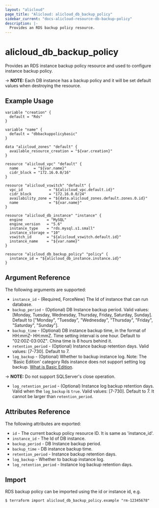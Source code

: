 ```yaml
---
layout: "alicloud"
page_title: "Alicloud: alicloud_db_backup_policy"
sidebar_current: "docs-alicloud-resource-db-backup-policy"
description: |-
  Provides an RDS backup policy resource.
---
```


# alicloud\_db\_backup\_policy

Provides an RDS instance backup policy resource and used to configure instance backup policy.

-> **NOTE:** Each DB instance has a backup policy and it will be set default values when destroying the resource.

## Example Usage

```
variable "creation" {
  default = "Rds"
}

variable "name" {
  default = "dbbackuppolicybasic"
}

data "alicloud_zones" "default" {
  available_resource_creation = "${var.creation}"
}

resource "alicloud_vpc" "default" {
  name       = "${var.name}"
  cidr_block = "172.16.0.0/16"
}

resource "alicloud_vswitch" "default" {
  vpc_id            = "${alicloud_vpc.default.id}"
  cidr_block        = "172.16.0.0/24"
  availability_zone = "${data.alicloud_zones.default.zones.0.id}"
  name              = "${var.name}"
}

resource "alicloud_db_instance" "instance" {
  engine           = "MySQL"
  engine_version   = "5.6"
  instance_type    = "rds.mysql.s1.small"
  instance_storage = "10"
  vswitch_id       = "${alicloud_vswitch.default.id}"
  instance_name    = "${var.name}"
}

resource "alicloud_db_backup_policy" "policy" {
  instance_id = "${alicloud_db_instance.instance.id}"
}
```

## Argument Reference

The following arguments are supported:

* `instance_id` - (Required, ForceNew) The Id of instance that can run database.
* `backup_period` - (Optional) DB Instance backup period. Valid values: [Monday, Tuesday, Wednesday, Thursday, Friday, Saturday, Sunday]. Default to ["Monday", "Tuesday", "Wednesday", "Thursday", "Friday", "Saturday", "Sunday"].
* `backup_time` - (Optional) DB instance backup time, in the format of HH:mmZ- HH:mmZ. Time setting interval is one hour. Default to "02:00Z-03:00Z". China time is 8 hours behind it.
* `retention_period` - (Optional) Instance backup retention days. Valid values: [7-730]. Default to 7.
* `log_backup` - (Optional) Whether to backup instance log. Note: The 'Basic Edition' category Rds instance does not support setting log backup. [What is Basic Edition](https://www.alibabacloud.com/help/doc-detail/48980.htm).

-> **NOTE:** Do not support SQLServer's close operation.
* `log_retention_period` - (Optional) Instance log backup retention days. Valid when the `log_backup` is `true`. Valid values: [7-730]. Default to 7. It cannot be larger than `retention_period`.

## Attributes Reference

The following attributes are exported:

* `id` - The current backup policy resource ID. It is same as 'instance_id'.
* `instance_id` - The Id of DB instance.
* `backup_period` - DB Instance backup period.
* `backup_time` - DB instance backup time.
* `retention_period` - Instance backup retention days.
* `log_backup` - Whether to backup instance log.
* `log_retention_period` - Instance log backup retention days.

## Import

RDS backup policy can be imported using the id or instance id, e.g.

```
$ terraform import alicloud_db_backup_policy.example "rm-12345678"
```
